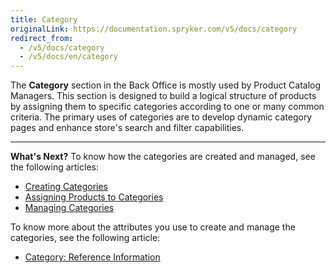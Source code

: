```yaml
---
title: Category
originalLink: https://documentation.spryker.com/v5/docs/category
redirect_from:
  - /v5/docs/category
  - /v5/docs/en/category
---
```


The **Category** section in the Back Office is mostly used by Product Catalog Managers. 
This section is designed to build a logical structure of products by assigning them to specific categories according to one or many common criteria. 
The primary uses of categories are to develop dynamic category pages and enhance store's search and filter capabilities.


 ***
 **What's Next?**
 To know how the categories are created and managed, see the following articles:
* [Creating Categories](https://documentation.spryker.com/docs/en/creating-categories)
*  [Assigning Products to Categories](https://documentation.spryker.com/docs/en/assigning-products-to-categories)
*  [Managing Categories](https://documentation.spryker.com/docs/en/managing-categories)
 
To know more about the attributes you use to create and manage the categories, see the following article:
* [Category: Reference Information](https://documentation.spryker.com/docs/en/category-reference-information)
